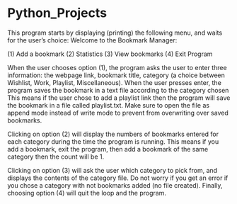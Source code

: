 # Python_Projects
This program starts by displaying (printing) the following menu, and waits for the user’s choice:
Welcome to the Bookmark Manager:

(1) Add a bookmark
(2) Statistics
(3) View bookmarks
(4) Exit Program

When the user chooses option (1), the program asks the user to enter three information: the webpage link, 
bookmark title, category (a choice between Wishlist, Work, Playlist, Miscellaneous). When the user presses 
enter, the program saves the bookmark in a text file according to the category chosen This means if the user 
chose to add a playlist link then the program will save the bookmark in a file called playlist.txt. Make sure 
to open the file as append mode instead of write mode to prevent from overwriting over saved bookmarks.

Clicking on option (2) will display the numbers of bookmarks entered for each category during the time the 
program is running. This means if you add a bookmark, exit the program, then add a bookmark of the same 
category then the count will be 1. 

Clicking on option (3) will ask the user which category to pick from, and
displays the contents of the category file. Do not worry if you get an error if you chose a category with not 
bookmarks added (no file created). Finally, choosing option (4) will quit the loop and the program.
